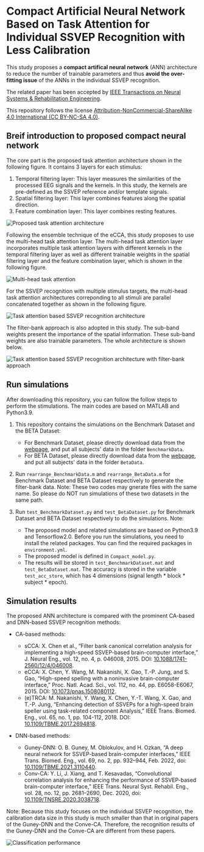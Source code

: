 # Compact Artificial Neural Network Based on Task Attention for Individual SSVEP Recognition with Less Calibration

This study proposes a **compact artifical neural network** (ANN) architecture to reduce the number of trainable parameters and thus **avoid the over-fitting issue** of the ANNs in the individual SSVEP recognition. 

The related paper has been accepted by [IEEE Transactions on Neural Systems & Rehabilitation Engineering](https://ieeexplore.ieee.org/xpl/RecentIssue.jsp?punumber=7333).

This repository follows the license [Attribution-NonCommercial-ShareAlike 4.0 International (CC BY-NC-SA 4.0)](https://creativecommons.org/licenses/by-nc-sa/4.0/deed.en).

## Breif introduction to proposed compact neural network

The core part is the proposed task attention architecture shown in the following figure. It contains 3 layers for each stimulus:

1. Temporal filtering layer: This layer measures the similarities of the processed EEG signals and the kernels. In this study, the kernels are pre-defined as the SSVEP reference and/or template signals.
2. Spatial filtering layer: This layer combines features along the spatial direction.
3. Feature combination layer: This layer combines resting features.

![Proposed task attention architecture](./images/1.png)

Following the ensemble technique of the eCCA, this study proposes to use the multi-head task attention layer. The multi-head task attention layer incorporates multiple task attention layers with different kernels in the temporal filtering layer as well as different trainable weights in the spatial filtering layer and the feature combination layer, which is shown in the following figure.

![Multi-head task attention](./images/2.png)

For the SSVEP recognition with multiple stimulus targets, the multi-head task attention architectures correponding to all stimuli are parallel concatenated together as shown in the following figure.

![Task attention based SSVEP recognition architecture](./images/3.png)

The filter-bank approach is also adopted in this study. The sub-band weights present the importance of the spatial information. These sub-band weights are also trainable parameters. The whole architecture is shown below.

![Task attention based SSVEP recognition architecture with filter-bank approach](./images/4.png)

## Run simulations

After downloading this repository, you can follow the follow steps to perform the stimulations. The main codes are based on MATLAB and Python3.9.

1. This repository contains the simulations on the Benchmark Dataset and the BETA Dataset:
   
   + For Benchmark Dataset, please directly download data from the [webpage](http://bci.med.tsinghua.edu.cn/download.html), and put all subjects' data in the folder `BenchmarkData`.
   + For BETA Dataset, please directly download data from the [webpage](http://bci.med.tsinghua.edu.cn/download.html), and put all subjects' data in the folder `BetaData`.

2. Run `rearrange_BenchmarkData.m` and `rearrange_BetaData.m` for Benchmark Dataset and BETA Dataset respectively to generate the filter-bank data. Note: These two codes may gnerate files with the same name. So please do NOT run simulations of these two datasets in the same path. 
3. Run `test_BenchmarkDataset.py` and `test_BetaDataset.py` for Benchmark Dataset and BETA Dataset respectively to do the simulations. Note:

    + The proposed model and related simulations are based on Python3.9 and Tensorflow2.0. Before you run the simulations, you need to install the related packages. You can find the required packages in `environment.yml`.
    + The proposed model is defined in `Compact_model.py`.
    + The results will be stored in `test_BenchmarkDataset.mat` and `test_BetaDataset.mat`. The accuracy is stored in the variable `test_acc_store`, which has 4 dimensions (signal length * block * subject * epoch).

## Simulation results

The proposed ANN architecture is compared with the prominent CA-based and DNN-based SSVEP recognition methods:

+ CA-based methods:
  
  + sCCA: X. Chen et al., “Filter bank canonical correlation analysis for implementing a high-speed SSVEP-based brain-computer interface,” J. Neural Eng., vol. 12, no. 4, p. 046008, 2015. DOI: [10.1088/1741-2560/12/4/046008](https://doi.org/10.1088/1741-2560/12/4/046008).
  + eCCA: X. Chen, Y. Wang, M. Nakanishi, X. Gao, T.-P. Jung, and S. Gao, “High-speed spelling with a noninvasive brain-computer interface,” Proc. Natl. Acad. Sci., vol. 112, no. 44, pp. E6058-E6067, 2015. DOI: [10.1073/pnas.1508080112](https://doi.org/10.1073/pnas.1508080112).
  + (e)TRCA: M. Nakanishi, Y. Wang, X. Chen, Y.-T. Wang, X. Gao, and T.-P. Jung, “Enhancing detection of SSVEPs for a high-speed brain speller using task-related component Analysis,” IEEE Trans. Biomed. Eng., vol. 65, no. 1, pp. 104-112, 2018. DOI: [10.1109/TBME.2017.2694818](https://doi.org/10.1109/TBME.2017.2694818).

+ DNN-based methods:

    + Guney-DNN: O. B. Guney, M. Oblokulov, and H. Ozkan, “A deep neural network for SSVEP-based brain-computer interfaces,” IEEE Trans. Biomed. Eng., vol. 69, no. 2, pp. 932–944, Feb. 2022, doi: [10.1109/TBME.2021.3110440](https://doi.org/10.1109/TBME.2021.3110440).
    + Conv-CA: Y. Li, J. Xiang, and T. Kesavadas, “Convolutional correlation analysis for enhancing the performance of SSVEP-based brain-computer interface,” IEEE Trans. Neural Syst. Rehabil. Eng., vol. 28, no. 12, pp. 2681–2690, Dec. 2020, doi: [10.1109/TNSRE.2020.3038718](https://doi.org/10.1109/TNSRE.2020.3038718).

Note: Because this study focuses on the individual SSVEP recognition, the calibration data size in this study is much smaller than that in original papers of the Guney-DNN and the Conve-CA. Therefore, the recognition results of the Guney-DNN and the Conve-CA are different from these papers.

![Classification performance](./images/5.png)